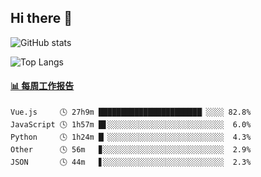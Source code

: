 ## Hi there 👋

![GitHub stats](https://github-readme-stats.orilight.top/api?username=orilights)

![Top Langs](https://github-readme-stats.orilight.top/api/top-langs/?username=orilights&layout=compact)

<!-- waka-box start -->
#### <a href="https://gist.github.com/92c8d5b388768c10efcba86e82b7c4fb" target="_blank">📊 每周工作报告</a>
```text
Vue.js     🕓 27h9m ███████████████████████▏░░░░ 82.8%
JavaScript 🕓 1h57m █▋░░░░░░░░░░░░░░░░░░░░░░░░░░  6.0%
Python     🕓 1h24m █▏░░░░░░░░░░░░░░░░░░░░░░░░░░  4.3%
Other      🕓 56m   ▊░░░░░░░░░░░░░░░░░░░░░░░░░░░  2.9%
JSON       🕓 44m   ▋░░░░░░░░░░░░░░░░░░░░░░░░░░░  2.3%
```
<!-- Powered by https://github.com/journey-ad/waka-box-go . -->
<!-- waka-box end -->
